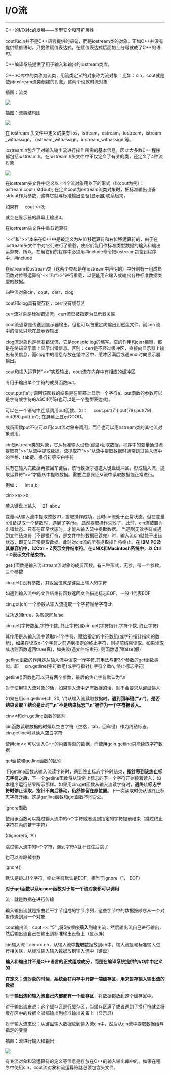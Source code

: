 # I/O流

---

C++的I/O对c的发展——类型安全和可扩展性

cout和cin并不是C++语言提供的语句，而是iostream类的对象。正如C++并没有提供赋值语句，只提供赋值表达式，在赋值表达式后面加上分号就成了C++的语句。

C++编译系统提供了用于输入和输出的iostream类库。

C++I/O库中的类称为流类，用流类定义的对象称为流对象：比如：cin，cout就是使用iostream流类创建的对象。这两个也就时流对象

插图：流类

![](C:\Users\0\Pictures\C++\流类.png)

插图：流类结构图

![](C:\Users\0\Pictures\C++\流类结构图.png)

在 iostream 头文件中定义的类有 ios，istream，ostream，iostream，istream _withassign， ostream_withassign，iostream_withassign 等。 

iostream.h包含了对输入输出流进行操作所需的基本信息。因此大多数C++程序都包括iostream.h。在iostream.h头文件中不仅定义了有关的类，还定义了4种流对象 

![](C:\Users\0\Pictures\C++\4中流对象.png)

在iostream头文件中定义以上4个流对象用以下的形式（以cout为例）：     ostream cout ( stdout); 在定义cout为ostream流类对象时，把标准输出设备stdout作为参数，这样它就与标准输出设备(显示器)联系起来，

如果有     cout <<3; 

就会在显示器的屏幕上输出3。 



在iostream头文件中重载运算符

“<<”和“>>”本来在C++中是被定义为左位移运算符和右位移运算符的，由于在iostream头文件中对它们进行了重载，使它们能用作标准类型数据的输入和输出运算符。所以，在用它们的程序中必须用#include命令把iostream包含到程序中。#include <iostream>

在istream和ostream类（这两个类都是在iostream中声明的）中分别有一组成员函数对位移运算符“<<”和“>>”进行重载，以便能用它输入或输出各种标准数据类型的数据。



四种流对象cin，cout，cerr，clog

cout和clog具有缓存区，cerr没有缓存区

cerr流对象是标准错误流，cerr流已被指定为显示器关联

cout流通常是传送到显示器输出，但也可以被重定向输出到磁盘文件，而cerr流中的信息只能在显示器输出 

clog流对象也是标准错误流，它是console log的缩写。它的作用和cerr相同，都是在终端显示器上显示出错信息。区别：cerr是不经过缓冲区，直接向显示器上输出有关信息，而clog中的信息存放在缓冲区中，缓冲区满后或遇endl时向显示器输出。 



cout和插入运算符“<<”实现输出，cout流在内存中有相应的缓冲区 

专用于输出单个字符的成员函数put。 

cout.put('a'); 调用该函数的结果是在屏幕上显示一个字符a。put函数的参数可以是字符或字符的ASCII代码(也可以是一个整型表达式)。 

可以在一个语句中连续调用put函数。如：     cout.put(71).put(79).put(79). put(68).put('\n'); 在屏幕上显示GOOD。 

成员函数put不仅可以用cout流对象来调用，而且也可以用ostream类的其他流对象调用。





cin是istream类的对象，它从标准输入设备(键盘)获取数据，程序中的变量通过流提取符“>>”从流中提取数据。流提取符“>>”从流中提取数据时通常跳过输入流中的空格、tab键、换行符等空白字符 

只有在输入完数据再按回车键后，该行数据才被送入键盘缓冲区，形成输入流，提取运算符“>>”才能从中提取数据。需要注意保证从流中读取数据能正常进行。 

例如：     int a,b;     

cin>>a>>b;

 若从键盘上输入     21  abc↙ 

变量a从输入流中提取整数21，提取操作成功，此时cin流处于正常状态。但在变量b准备提取一个整数时，遇到了字母a，显然提取操作失败了，此时，cin流被置为出错状态。只有在正常状态时，才能从输入流中提取数据。  当遇到无效字符或遇到文件结束符（不是换行符，是文件中的数据已读完）时，输入流cin就处于出错状态，即无法正常提取数据。此时对cin流的所有提取操作将终止。在 **IBM PC及其兼容机中，以Ctrl + Z表示文件结束符**。在**UNIX和Macintosh系统中，以 Ctrl + D表示文件结束符。**  



get()函数是输入流istream流对象的成员函数。有三种形式，无参，带一个参数，三个参数

cin.get()没有参数，其返回值就是键盘上输入的字符

如遇到输入流中的文件结束符函数返回文件描述标志EOF，一般-1代表EOF

cin.get(ch)一个参数从输入流提取一个字符赋给字符ch

成功返回true，失败返回false

cin.get(字符数组,字符个数, 终止字符)或cin.get(字符指针,字符个数, 终止字符)

其作用是从输入流中读取n-1个字符，赋给指定的字符数组(或字符指针指向的数组)，如果在读取n-1个字符之前遇到指定的终止字符，则提前结束读取。如果读取成功则函数返回true(真)，如失败(遇文件结束符) 则函数返回false(假) 



getline函数的作用是从输入流中读取一行字符,其用法与带3个参数的get函数类似。即     cin.getline(字符数组(或字符指针), 字符个数n, 终止标志字符)  

getline()函数也可以只有两个参数，最后的终止字符默认为'\n'

对于使用输入流对象的话，如果输入流中还有数据的话，就不会要求从键盘输入

如果在用cin.getline(ch, 20, '/')从输入流读取数据时，**遇到回车键("\n")，是否 结束读取？结论是此时"\n"不是结束标志"\n"被作为一个字符被读入。** 



cin<<和cin.getline函数的区别

cin函数读取数据的时候以空白字符（空格，tab，回车键）作为终结标志，cin.getline可以读入空白字符

使用cin<< 可以读入C++的内置类型的数据，而使用gcin.getline只能读取字符数据



get函数和getline函数的区别

 用getline函数从输入流读字符时，遇到终止标志字符时结束，**指针移到该终止标志字符之后**，下一个getline函数将从该终止标志的下一个字符开始接着读入，如本程序运行结果所示那样。如果用cin.get函数从输入流读字符时，**遇终止标志字符时停止读取，指针不向后移动，仍然停留在原位置**。下一次读取时仍从该终止标志字符开始。这是getline函数和get函数不同之处。 



ignore函数

使用该函数可以跳过输入流中的n个字符或者遇到指定的字符提前结束（跳过终止字符在内的若干字符）

如ignore(5, 'A')

跳过输入流中的5个字符，遇到字符A就不在往后跳了

也可以省略掉参数

ignore()

默认是跳过1个字符，终止字符默认是EOF，相当于ignore（1， EOF）

**对于get函数以及ignore函数对于每一个流对象都可以调用**



流：就是数据在进行传输

输入输出流就是指由若干字节组成的字节序列，这些字节中的数据按顺序从一个对象传送到另一个对象

cout输出流：cout << "5" ,将5按顺序**插入**到输出流，然后输出流自己进行输出，然后输出流自己在输出到标准输出设备上（显示屏）

cin输入流：cin >> ch，从输入流中**提取**数据放到ch中，输入流是和标准输入进行相关联，从标准输入输入数据放到输入流中（键盘）



**输入和输出并不是C++语言的正式组成成分，而是在编译系统提供的I/O库中定义的**



**在定义；流对象的时候，系统会在内存中开辟一端缓存区，用来暂存输入输出流的数据**

对于**输出流和输入流自己内部都有一个缓存区**，将数据都放到这个缓存区中。

对于输出流来说：这个缓存区是行缓存区，当缓存区满了或者遇到了换行符就会将缓存区中的数据全部都输出到标准输出设备上（显示屏）

对于输入流来说：从键盘输入数据放到输入流cin中，然后从cin流中提取数据给与指定的变量

插图：流进行输入和输出

![](C:\Users\0\Pictures\C++\io流.png)

有关流对象和流运算符的定义等信息是存放在C++的输入输出库中的。如果在程序中使用cin，cout流对象和流运算符就必须包含头文件。

